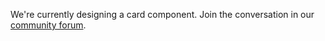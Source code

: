 We're currently designing a card component. Join the conversation in our
[community forum](https://community.digital.gov.au/t/65).
